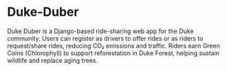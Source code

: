# Duke-Duber
Duke Duber is a Django-based ride-sharing web app for the Duke community. Users can register as drivers to offer rides or as riders to request/share rides, reducing CO₂ emissions and traffic. Riders earn Green Coins (Chlorophyll) to support reforestation in Duke Forest, helping sustain wildlife and replace aging trees.
